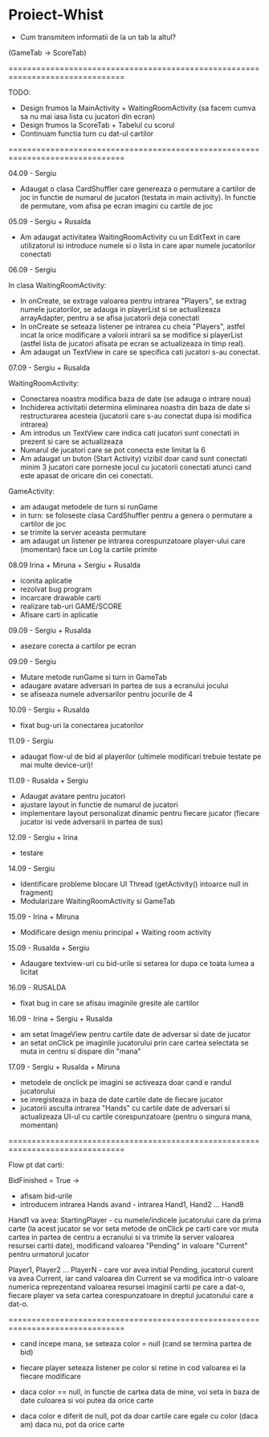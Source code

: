 # Proiect-Whist

- Cum transmitem informatii de la un tab la altul?

(GameTab -> ScoreTab)



===============================================================================

TODO:

- Design frumos la MainActivity + WaitingRoomActivity (sa facem cumva sa nu
mai iasa lista cu jucatori din ecran)
- Design frumos la ScoreTab + Tabelul cu scorul
- Continuam functia turn cu dat-ul cartilor


===============================================================================

04.09 - Sergiu

- Adaugat o clasa CardShuffler care genereaza o permutare a cartilor de joc
in functie de numarul de jucatori (testata in main activity). In functie de
permutare, vom afisa pe ecran imagini cu cartile de joc


05.09 - Sergiu + Rusalda

- Am adaugat activitatea WaitingRoomActivity cu un EditText in care 
utilizatorul isi introduce numele si o lista in care apar numele jucatorilor
conectati


06.09 - Sergiu

In clasa WaitingRoomActivity:

- In onCreate, se extrage valoarea pentru intrarea "Players", se extrag numele
    jucatorilor, se adauga in playerList si se actualizeaza arrayAdapter, pentru a 
    se afisa jucatorii deja conectati
- In onCreate se seteaza listener pe intrarea cu cheia "Players", astfel incat
la orice modificare a valorii intrarii sa se modifice si playerList 
(astfel lista de jucatori afisata pe ecran se actualizeaza in timp real).
- Am adaugat un TextView in care se specifica cati jucatori s-au conectat.



07.09 - Sergiu + Rusalda

WaitingRoomActivity:

- Conectarea noastra modifica baza de date (se adauga o intrare noua)
- Inchiderea activitatii determina eliminarea noastra din baza de date si
restructurarea acesteia (jucatorii care s-au conectat dupa isi modifica intrarea)
- Am introdus un TextView care indica cati jucatori sunt conectati in prezent si
care se actualizeaza
- Numarul de jucatori care se pot conecta este limitat la 6
- Am adaugat un buton (Start Activity) vizibil doar cand sunt conectati minim 3
jucatori care porneste jocul cu jucatorii conectati atunci cand este apasat de
oricare din cei conectati.

GameActivity:

- am adaugat metodele de turn si runGame
- in turn: se foloseste clasa CardShuffler pentru a genera o permutare a
cartilor de joc
- se trimite la server aceasta permutare
- am adaugat un listener pe intrarea corespunzatoare player-ului care (momentan)
face un Log la cartile primite


08.09 Irina + Miruna + Sergiu  + Rusalda 
- iconita aplicatie
- rezolvat bug program
- incarcare drawable carti
- realizare tab-uri GAME/SCORE
- Afisare carti in aplicatie

09.09 - Sergiu + Rusalda
- asezare corecta a cartilor pe ecran

09.09 - Sergiu
- Mutare metode runGame si turn in GameTab
- adaugare avatare adversari in partea de sus a ecranului jocului
- se afiseaza numele adversarilor pentru jocurile de 4

10.09 - Sergiu + Rusalda
- fixat bug-uri la conectarea jucatorilor


11.09 - Sergiu
- adaugat flow-ul de bid al playerilor 
(ultimele modificari trebuie testate pe mai multe device-uri)!

11.09 - Rusalda + Sergiu
- Adaugat avatare pentru jucatori
- ajustare layout in functie de numarul de jucatori
- implementare layout personalizat dinamic pentru fiecare jucator (fiecare jucator
isi vede adversarii in partea de sus)

12.09 - Sergiu + Irina
- testare

14.09 - Sergiu
- Identificare probleme blocare UI Thread (getActivity() intoarce null in fragment)
- Modularizare WaitingRoomActivity si GameTab

15.09 - Irina + Miruna
- Modificare design meniu principal + Waiting room activity

15.09 - Rusalda + Sergiu
- Adaugare textview-uri cu bid-urile si setarea lor dupa ce toata lumea a licitat

16.09 - RUSALDA 
- fixat bug in care se afisau imaginile gresite ale cartilor

16.09 - Irina + Sergiu + Rusalda
- am setat ImageView pentru cartile date de adversar si date de jucator
- an setat onClick pe imaginile jucatorului prin care cartea selectata se
muta in centru si dispare din "mana"

17.09 - Sergiu + Rusalda + Miruna
- metodele de onclick pe imagini se activeaza doar cand e randul jucatorului
- se inregisteaza in baza de date cartile date de fiecare jucator
- jucatorii asculta intrarea "Hands" cu cartile date de adversari si 
actualizeaza UI-ul cu cartile corespunzatoare (pentru o singura mana,
 momentan)


===============================================================================


Flow pt dat carti:

BidFinished = True -> 
- afisam bid-urile
- introducem intrarea Hands avand - intrarea Hand1, Hand2 ... Hand8

Hand1 va avea:
StartingPlayer - cu numele/indicele jucatorului care da prima carte
(la acest jucator se vor seta metode de onClick pe carti care vor muta cartea in
partea de centru a ecranului si va trimite la server valoarea resursei cartii date),
modificand valoarea "Pending" in valoare "Current" pentru urmatorul jucator

Player1, Player2 ... PlayerN - care vor avea initial Pending, jucatorul curent va avea
Current, iar cand valoarea din Current se va modifica intr-o valoare numerica
reprezentand valoarea resursei imaginii cartii pe care a dat-o, fiecare player va seta
cartea corespunzatoare in dreptul jucatorului care a dat-o.


===============================================================================

- cand incepe mana, se seteaza color = null (cand se termina partea de bid)
- fiecare player seteaza listener pe color si retine in cod valoarea ei la fiecare
modificare

- daca color == null, in functie de cartea data de mine, voi seta in baza de date
culoarea si voi putea da orice carte

- daca color e diferit de null, pot da doar cartile care egale cu color (daca am)
daca nu, pot da orice carte





